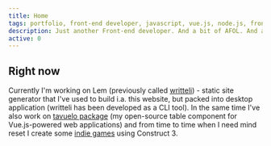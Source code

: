 ```yaml
---
title: Home
tags: portfolio, front-end developer, javascript, vue.js, node.js, front-end, web developer, web development, designer, web designer, full-stack developer, programmer, programming, developer
description: Just another Front-end developer. And a bit of AFOL. And a geek maybe.
active: 0
---
```


## Right now

Currently I'm working on Lem (previously called [writteli](https://github.com/writteli/writteli)) - static site generator that I've used to build i.a. this website, but packed into desktop application (writteli has been developed as a CLI tool). In the same time I've also work on [tavuelo package](https://github.com/lukaszkups/tavuelo) (my open-source table component for Vue.js-powered web applications) and from time to time when I need mind reset I create some [indie games](https://lukaszkups.itch.io/) using Construct 3.
